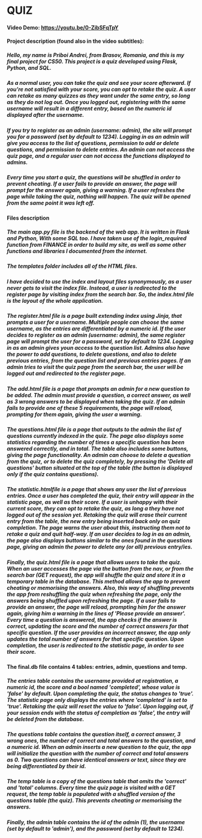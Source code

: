 # QUIZ
#### Video Demo:  https://youtu.be/0-ZibSFqTpY
#### Project description (found also in the video subtitles):

##### Hello, my name is Priboi Andrei, from Brasov, Romania, and this is my final project for CS50. This project is a quiz developed using Flask, Python, and SQL.

##### As a normal user, you can take the quiz and see your score afterward. If you're not satisfied with your score, you can opt to retake the quiz. A user can retake as many quizzes as they want under the same entry, so long as they do not log out. Once you logged out, registering with the same username will result in a different entry, based on the numeric id displayed after the username.

##### If you try to register as an admin (username: admin), the site will prompt you for a password (set by default to 1234). Logging in as an admin will give you access to the list of questions, permission to add or delete questions, and permission to delete entries. An admin can not access the quiz page, and a regular user can not access the functions displayed to admins.

##### Every time you start a quiz, the questions will be shuffled in order to prevent cheating. If a user fails to provide an answer, the page will prompt for the answer again, giving a warning. If a user refreshes the page while taking the quiz, nothing will happen. The quiz will be opened from the same point it was left off.

#### Files description

##### The main app.py file is the backend of the web app. It is written in Flask and Python, With some SQL too. I have taken use of the login_required function from FINANCE in order to build my site, as well as some other functions and libraries I documented from the internet.

##### The templates folder includes all of the HTML files.

##### I have decided to use the index and layout files synonymously, as a user never gets to visit the index file. Instead, a user is redirected to the register page by visiting index from the search bar. So, the index.html file is the layout of the whole application.

##### The register.html file is a page built extending index using Jinja, that prompts a user for a username. Multiple people can choose the same username, as the entries are differentiated by a numeric id. If the user decides to register as an admin (username: admin), the same register page will prompt the user for a password, set by default to 1234. Logging in as an admin gives youn access to the question list. Admins also have the power to add questions, to delete questions, and also to delete previous entries, from the question list and previous entries pages. If an admin tries to visit the quiz page from the search bar, the user will be logged out and redirected to the register page.

##### The add.html file is a page that prompts an admin for a new question to be added. The admin must provide a question, a correct answer, as well as 3 wrong answers to be displayed when taking the quiz. If an admin fails to provide one of these 5 requirements, the page will reload, prompting for them again, giving the user a warning.

##### The questions.html file is a page that outputs to the admin the list of questions currently indexed in the quiz. The page also displays some statistics regarding the number of times a specific question has been answered correctly, and in total. The table also includes some buttons, giving the page functionality. An admin can choose to delete a question from the quiz, or to delete the quiz completely, by pressing the 'Delete all questions' button situated at the top of the table (the button is displayed only if the quiz contains questions).

##### The statistic.htmlfile is a page that shows any user the list of previous entries. Once a user has completed the quiz, their entry will appear in the statistic page, as well as their score. If a user is unhappy with their current score, they can opt to retake the quiz, as long a they have not logged out of the session yet. Retaking the quiz will erase their current entry from the table, the new entry being inserted back only on quiz completion. The page warns the user about this, instructing them not to retake a quiz and quit half-way. If an user decides to log in as an admin, the page also displays buttons similar to the ones found in the questions page, giving an admin the power to delete any (or all) previous entry/ies.

##### Finally, the quiz.html file is a page that allows users to take the quiz. When an user accesses the page via the button from the nav, or from the search bar (GET request), the app will shuffle the quiz and store it in a temporary table in the database. This method allows the app to prevent cheating or memorising the answers. Also, this way of shuffling prevents the app from reshuffling the quiz when refreshing the page, only the answers being shuffled upon refreshing the page. If a user fails to provide an answer, the page will reload, prompting him for the answer again, giving him a warning in the lines of 'Please provide an answer'. Every time a question is answered, the app checks if the answer is correct, updating the score and the number of correct answers for that specific question. If the user provides an incorrect answer, the app only updates the total number of answers for that specific question. Upon completion, the user is redirected to the statistic page, in order to see their score.

#### The final.db file contains 4 tables: entries, admin, questions and temp.

##### The entries table contains the username provided at registration, a numeric id, the score and a bool named 'completed', whose value is 'false' by default. Upon completing the quiz, the status changes to 'true'. The statistic page only displays the entries where 'completed' is set to 'true'. Retaking the quiz will reset the value to 'false'. Upon logging out, if your session ends with the status of completion as 'false', the entry will be deleted from the database.

##### The questions table contains the question itself, a correct answer, 3 wrong ones, the number of correct and total answers to the question, and a numeric id. When an admin inserts a new question to the quiz, the app will initialize the question with the number of correct and total answers as 0. Two questions can have identical answers or text, since they are being differentiated by their id.

##### The temp table is a copy of the questions table that omits the 'correct' and 'total' columns. Every time the quiz page is visited with a GET request, the temp table is populated with a shuffled version of the questions table (the quiz). This prevents cheating or memorising the answers.

##### Finally, the admin table contains the id of the admin (1), the username (set by default to 'admin'), and the password (set by default to 1234).